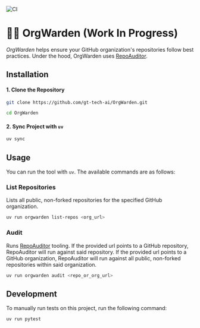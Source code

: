![CI](https://github.com/gt-tech-ai/OrgWarden/actions/workflows/CI.yml/badge.svg)

# 👮‍♀️ OrgWarden (Work In Progress)

*OrgWarden* helps ensure your GitHub organization's repositories follow best practices. Under the hood, OrgWarden uses [RepoAuditor](https://github.com/gt-sse-center/RepoAuditor).

## Installation

#### 1. Clone the Repository
```bash
git clone https://github.com/gt-tech-ai/OrgWarden.git

cd OrgWarden
```

#### 2. Sync Project with `uv`
```bash
uv sync
```

## Usage
You can run the tool with `uv`. The available commands are as follows:

### List Repositories
Lists all public, non-forked repositories for the specified GitHub organization.
```bash
uv run orgwarden list-repos <org_url>
```

### Audit
Runs [RepoAuditor](https://github.com/gt-sse-center/RepoAuditor) tooling. If the provided url points to a GitHub repository, RepoAuditor will run against said repository. If the provided url points to a GitHub organization, RepoAuditor will run against all public, non-forked repositories within said organization. 
```bash
uv run orgwarden audit <repo_or_org_url>
```


## Development
To manually run tests on this project, run the following command:
```bash
uv run pytest
```